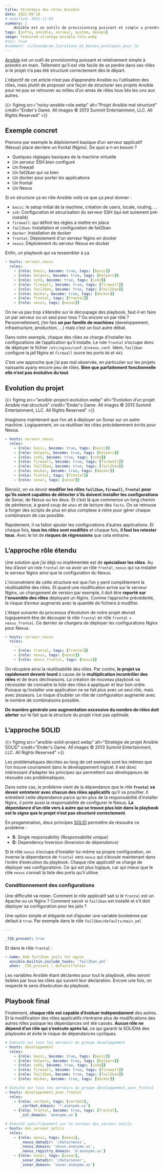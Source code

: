 ```yaml
---
title: Stratégie des rôles Ansible
date: 2022-09-10
# modified: 2021-11-04
summary: |
    Ansible est un outils de provisionning puissant et simple a prendre en main. Mais il est aussi facile de produire des projets complexes qui vont devenir impossible à maintenir. Voilà un vision orientée développeur de la structure d’un projet Ansible.
tags: [infra, ansible, serveur, system, devops]
image: featured-strategy-ansible-role.webp
#toc: true
#comment: /s/3cwxdp/am_liorations_et_bonnes_pratiques_pour_le
---
```


[Ansible](https://docs.ansible.com/ansible/latest/index.html) est un outil de provisionning puissant et relativement simple à prendre en main. Tellement qu’il est vite facile de se perdre dans ses rôles si le projet n’a pas été structuré correctement dès le départ.

L’objectif de cet article n’est pas d’apprendre Ansible ou l’utilisation des rôles, mais plutôt de proposer une façon de structurer ses projets Ansible pour ne pas se retrouver au milieu d’un amas de rôles tous liés les uns aux autres.

{{< figimg src="noisy-ansible-role.webp" alt="Projet Ansible mal structuré" credit="Ender's Game. All images © 2013 Summit Entertainment, LLC. All Rights Reserved" >}}

## Exemple concret

Prenons par exemple le déploiement basique d’un serveur applicatif (Nexus) placé derrière un frontal (Nginx). De quoi a-t-on besoin ?

* Quelques réglages basiques de la machine virtuelle
* Un serveur SSH bien configuré
* Un firewall
* Un fail2ban qui va bien
* Un docker pour porter les applications
* Un frontal
* Un Nexus

Si on structure ça en rôle Ansible voilà ce que ça peut donner :

* `basic`: le setup initial de la machine, création de users, locale, routing, ...
* `ssh`: Configuration et sécurisation du serveur SSH (qui est surement pré-installé)
* `firewall`: qui définit les règles à mettre en place
* `fail2ban`: Installation et configuration de fail2ban
* `docker`: Installation de docker
* `frontal`: Déploiement d'un serveur Nginx en docker
* `nexus`: Déploiement du serveur Nexus en docker

Enfin, un playbook qui va ressembler à ça 

```yaml
- hosts: serveur_nexus
  roles:
    - {role: basic, become: true, tags: [basic]}
    - {role: helpers, become: true, tags: [helpers]}
    - {role: sshd, become: true, tags: [sshd]}
    - {role: firewall, become: true, tags: [firewall]}
    - {role: fail2ban, become: true, tags: [fail2ban]}
    - {role: docker, become: true, tags: [docker]}
    - {role: frontal, tags: [frontal]}
    - {role: nexus, tags: [nexus]}
```

On ne va pas trop s’étendre sur le découpage des playbook, faut-il en faire un par serveur ou un seul pour tous ? Ou encore un par rôle ? Personnellement, j’en fais **un par famille de machines** (developpement, infrastructure, production, ...) mais c’est un tout autre débat.

Dans notre exemple, chaque des rôles se charge d’installer les configurations de l’application qu’il installe. Le role `frontal` s’occupe donc de déployer le fichier `/etc/nginx/conf.d/nexus.conf`. Idem, `fail2ban` configure la jail Nginx et `firewall` ouvre les ports `80` et `443`.

C’est une approche que j’ai pas mal observée, en particulier sur les projets naissants ayany encore peu de rôles. **Bien que parfaitement fonctionnelle elle n’est pas évolutive du tout**.

## Evolution du projet

{{< figimg src="ansible-project-evolution.webp" alt="Evolution d’un projet Ansible mal structuré" credit="Ender's Game. All images © 2013 Summit Entertainment, LLC. All Rights Reserved" >}}

Imaginons maintenant que l’on ait à déployer un Sonar sur un autre machine. Logiquement, on va réutiliser les rôles précédemment écrits pour Nexus.

```yaml
- hosts: serveur_nexus
  roles:
    - {role: basic, become: true, tags: [basic]}
    - {role: helpers, become: true, tags: [helpers]}
    - {role: sshd, become: true, tags: [sshd]}
    - {role: firewall, become: true, tags: [firewall]}
    - {role: fail2ban, become: true, tags: [fail2ban]}
    - {role: docker, become: true, tags: [docker]}
    - {role: frontal, tags: [frontal]}
    - {role: sonar, tags: [sonar]}
```

Biensûr, on va devoir **modifier les rôles `fail2ban`, `firewall`, `frontal` pour qu’ils soient capables de détecter s’ils doivent installer les configurations** de Sonar, de Nexus ou les deux. Et c’est là que commence un long chemin de pénitence, à grand coup de `when` et de lecture des `facts`. On se retrouve à forger des scripts de plus en plus complexe à relire pour gérer chaque combinaison de cas possible.

Rapidement, il va falloir ajouter les configurations d’autres applications. Et chaque fois, **tous les rôles sont modifiés** et chaque fois, **il faut les retester tous**. Avec le lot de **risques de régressions** que cela entraine.

## L’approche rôle étendu

Une solution que j’ai déjà vu implémentée est de **spécialiser les rôles**. Au lieu d’avoir un role `frontal` on va avoir un rôle `frontal_nexus` qui va installer le serveur Nginx ainsi que la configuration du Nexus.

L’inconvénient de cette structure est que l’on y perd complètement la réutilisabilité des rôles. Et quand une modification arrive sur le serveur Nginx, un changement de version par exemple, il doit être **reporté sur l'ensemble des rôles** déployant un Nginx. Comme l’approche précédente, le risque d’erreur augmente avec la quantité de fichiers à modifier.

L’étape suivante du processus d’évolution de notre projet devrait logiquement être de découper le rôle `frontal` en rôle `frontal` + `nexus_frontal`. Ce dernier se chargera de déployer les configurations Nginx pour Nexus. 
```yaml
- hosts: serveur_nexus
  roles:
    ...
    - {role: frontal, tags: [frontal]}
    - {role: nexus, tags: [nexus]}
    - {role: nexus_frontal, tags: [nexus]}
```
On récupère ainsi la réutilisabilité des rôles. Par contre, **le projet va rapidement devenir lourd** à cause de la **multiplication incontrôler des rôles** et de leurs déclinaisons. La création de nouveau playbook va nécessiter de connaitre la liste des rôles à appliquer et leur bon ordre. Puisque qu’installer une application ne se fait plus avec un seul rôle, mais avec plusieurs. Le risque d’oublier un rôle de configuration augmente avec le nombre de combinaisons possible.

**De manière générale une augmentation excessive du nombre de rôles doit alerter** sur le fait que la structure du projet n’est pas optimale.

## L’approche SOLID

{{< figimg src="ansible-solid-project.webp" alt="Stratégie de projet Ansible SOLID" credit="Ender's Game. All images © 2013 Summit Entertainment, LLC. All Rights Reserved" >}}

Les problématiques décrites au long de cet exemple sont les mêmes que l’on trouve courrament dans le développement logicel. Il est donc intéressant d’adapter les principes qui permettent aux développeurs de résoudre ces problématiques.

Dans notre cas, le problème vient de la dépendance que le rôle **`frontal` va devoir entretenir avec chacun des rôles applicatifs** qu’il va proxifier. Il entretient cette dépendance parce qu’en plus de la responsabilité d’installer Nginx, il porte aussi la responsabilité de configurer le Nexus. **La dépendance d’un rôle vers à autre qui se trouve plus loin dans la playbook est le signe que le projet n’est pas structuré correctement**.

En progammation, deux principes [SOLID](https://fr.wikipedia.org/wiki/SOLID_(informatique)) permettre de résoudre ce problème :

* **S**: Single responsability *(Responsabilité unique)*
* **D**: Dependency Inversion *(Inversion de dépendance)*

Si le rôle `nexus` s’occupe d’installer lui-même sa propre configuration, on inverse la dépendance de `frontal` vers `nexus` qui s’écoule maintenant dans l’ordre d’exécution du playbook. Chaque rôle applicatif se charge de déployer ses configurations. Ce qui est plus logique, car qui mieux que le rôle `nexus` connait la liste des ports qu’il utilise.

### Conditionnement des configurations

Une difficulté va rester. Comment le rôle applicatif sait si le `frontal` est un Apache ou un Nginx ? Comment savoir si `fail2ban` est installé et s’il doit déployer sa configuration pour les jails ?

Une option simple et élégante est d’ajouter une variable booleènne par defaut à `true`. Par exemple dans le rôle `fail2ban/defaults/main.yml`

```yaml
---

_f2b_present: true
```

Et dans le rôle `frontal` :

```yaml
- name: Add fail2ban jails for nginx
  ansible.builtin.include_tasks: 'fail2ban.yml'
  when: _f2b_present | default(false)
```

Les variables Ansible étant déclarées pour tout le playbook, elles seront lisibles par tous les rôles qui suivent leur déclaration. Encore une fois, on respecte le sens d’exécution du playbook.

## Playbook final

Finalement, **chaque rôle est capable d’évoluer indépendament** des autres. Et la modification des rôles applicatifs n’entraine plus de modifications des autres rôles puisque les dépendances ont été cassés. **Aucun rôle ne dépend d’un rôle qui s’exécute après lui**, ce qui garanti la SOLIDité des playbooks et évite le risque de dépendances cycliques.

```yaml
# Exécuté sur tous les serveurs du groupe developpement
- hosts: developpement
  roles:
    - {role: basic, become: true, tags: [basic]}
    - {role: helpers, become: true, tags: [helpers]}
    - {role: sshd, become: true, tags: [sshd]}
    - {role: firewall, become: true, tags: [firewall]}
    - {role: fail2ban, become: true, tags: [fail2ban]}
    - {role: docker, become: true, tags: [docker]}

# Exécuté sur tous les serveurs du groupe developpement_avec_frontal
- hosts: developpement_avec_frontal
  roles:
    - {role: certbot, tags: [certbot],
       _certbot_domain: '*.anonymo.us'}
    - {role: frontal, become: true, tags: [frontal],
       _ssl_domain: 'anonymo.us'}

# Exécuté spécifiquement sur le serveur dev_serveur_outils
- hosts: dev_serveur_outils
  roles:
    - {role: nexus, tags: [nexus],
       _nexus_datadir: '/data/nexus',
       _nexus_domain: 'nexus.anonymo.us',
       _nexus_registry_domain: 'd.anonymo.us'}
    - {role: sonar, tags: [sonar],
       _sonar_datadir: '/data/sonar',
       _sonar_domain: 'sonar.anonymo.us'}
```